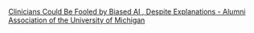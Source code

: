 [Clinicians Could Be Fooled by Biased AI , Despite Explanations - Alumni Association of the University of Michigan](https://qi.tc/qi/118942)